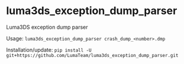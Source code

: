 # luma3ds_exception_dump_parser
Luma3DS exception dump parser

Usage: `luma3ds_exception_dump_parser crash_dump_<number>.dmp`

Installation/update: `pip install -U git+https://github.com/LumaTeam/luma3ds_exception_dump_parser.git`
